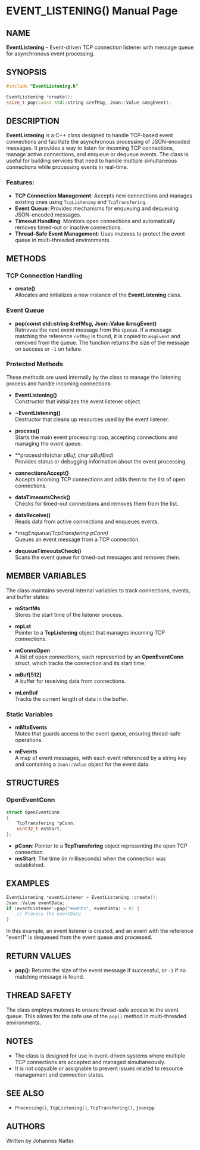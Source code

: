
# EVENT_LISTENING() Manual Page

## NAME
**EventListening** – Event-driven TCP connection listener with message queue for asynchronous event processing.

## SYNOPSIS
```cpp
#include "EventListening.h"

EventListening *create();
ssize_t pop(const std::string &refMsg, Json::Value &msgEvent);
```

## DESCRIPTION
**EventListening** is a C++ class designed to handle TCP-based event connections and facilitate the asynchronous processing of JSON-encoded messages. It provides a way to listen for incoming TCP connections, manage active connections, and enqueue or dequeue events. The class is useful for building services that need to handle multiple simultaneous connections while processing events in real-time.

### Features:
- **TCP Connection Management**: Accepts new connections and manages existing ones using `TcpListening` and `TcpTransfering`.
- **Event Queue**: Provides mechanisms for enqueuing and dequeuing JSON-encoded messages.
- **Timeout Handling**: Monitors open connections and automatically removes timed-out or inactive connections.
- **Thread-Safe Event Management**: Uses mutexes to protect the event queue in multi-threaded environments.

## METHODS

### TCP Connection Handling
- **create()**  
  Allocates and initializes a new instance of the **EventListening** class.

### Event Queue
- **pop(const std::string &refMsg, Json::Value &msgEvent)**  
  Retrieves the next event message from the queue. If a message matching the reference `refMsg` is found, it is copied to `msgEvent` and removed from the queue. The function returns the size of the message on success or `-1` on failure.

### Protected Methods
These methods are used internally by the class to manage the listening process and handle incoming connections:

- **EventListening()**  
  Constructor that initializes the event listener object.

- **~EventListening()**  
  Destructor that cleans up resources used by the event listener.

- **process()**  
  Starts the main event processing loop, accepting connections and managing the event queue.

- **processInfo(char *pBuf, char *pBufEnd)**  
  Provides status or debugging information about the event processing.

- **connectionsAccept()**  
  Accepts incoming TCP connections and adds them to the list of open connections.

- **dataTimeoutsCheck()**  
  Checks for timed-out connections and removes them from the list.

- **dataReceive()**  
  Reads data from active connections and enqueues events.

- **msgEnqueue(TcpTransfering *pConn)**  
  Queues an event message from a TCP connection.

- **dequeueTimeoutsCheck()**  
  Scans the event queue for timed-out messages and removes them.

## MEMBER VARIABLES
The class maintains several internal variables to track connections, events, and buffer states:

- **mStartMs**  
  Stores the start time of the listener process.

- **mpLst**  
  Pointer to a **TcpListening** object that manages incoming TCP connections.

- **mConnsOpen**  
  A list of open connections, each represented by an **OpenEventConn** struct, which tracks the connection and its start time.

- **mBuf[512]**  
  A buffer for receiving data from connections.

- **mLenBuf**  
  Tracks the current length of data in the buffer.

### Static Variables
- **mMtxEvents**  
  Mutex that guards access to the event queue, ensuring thread-safe operations.

- **mEvents**  
  A map of event messages, with each event referenced by a string key and containing a `Json::Value` object for the event data.

## STRUCTURES

### OpenEventConn
```cpp
struct OpenEventConn
{
    TcpTransfering *pConn;
    uint32_t msStart;
};
```
- **pConn**: Pointer to a **TcpTransfering** object representing the open TCP connection.
- **msStart**: The time (in milliseconds) when the connection was established.

## EXAMPLES
```cpp
EventListening *eventListener = EventListening::create();
Json::Value eventData;
if (eventListener->pop("event1", eventData) > 0) {
    // Process the eventData
}
```
In this example, an event listener is created, and an event with the reference "event1" is dequeued from the event queue and processed.

## RETURN VALUES
- **pop()**: Returns the size of the event message if successful, or `-1` if no matching message is found.

## THREAD SAFETY
The class employs mutexes to ensure thread-safe access to the event queue. This allows for the safe use of the `pop()` method in multi-threaded environments.

## NOTES
- The class is designed for use in event-driven systems where multiple TCP connections are accepted and managed simultaneously.
- It is not copyable or assignable to prevent issues related to resource management and connection states.

## SEE ALSO
- `Processing()`, `TcpListening()`, `TcpTransfering()`, `jsoncpp`

## AUTHORS
Written by Johannes Natter.

